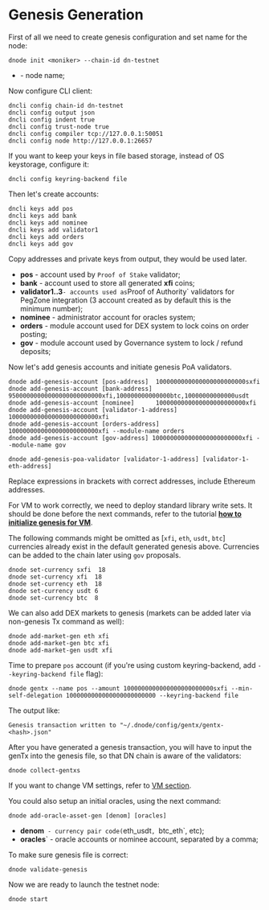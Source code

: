 # Genesis Generation

First of all we need to create genesis configuration and set name for the node:

    dnode init <moniker> --chain-id dn-testnet

* **<moniker>** - node name;

Now configure CLI client:

    dncli config chain-id dn-testnet
    dncli config output json
    dncli config indent true
    dncli config trust-node true
    dncli config compiler tcp://127.0.0.1:50051
    dncli config node http://127.0.0.1:26657

If you want to keep your keys in file based storage, instead of OS keystorage, configure it:

    dncli config keyring-backend file

Then let's create accounts:

    dncli keys add pos
    dncli keys add bank
    dncli keys add nominee
    dncli keys add validator1
    dncli keys add orders
    dncli keys add gov

Copy addresses and private keys from output, they would be used later.

* **pos** - account used by `Proof of Stake` validator;
* **bank** - account used to store all generated **xfi** coins;
* **validator1..3**` - accounts used as `Proof of Authority` validators for PegZone integration (3 account created as by default this is the minimum number);
* **nominee** - administrator account for oracles system;
* **orders** - module account used for DEX system to lock coins on order posting;
* **gov** - module account used by Governance system to lock / refund deposits;

Now let's add genesis accounts and initiate genesis PoA validators.

    dnode add-genesis-account [pos-address]  1000000000000000000000000sxfi
    dnode add-genesis-account [bank-address] 95000000000000000000000000xfi,100000000000000btc,10000000000000usdt
    dnode add-genesis-account [nominee]      1000000000000000000000000xfi
    dnode add-genesis-account [validator-1-address] 1000000000000000000000000xfi
    dnode add-genesis-account [orders-address] 1000000000000000000000000xfi --module-name orders
    dnode add-genesis-account [gov-address] 1000000000000000000000000xfi --module-name gov

    dnode add-genesis-poa-validator [validator-1-address] [validator-1-eth-address]

Replace expressions in brackets with correct addresses, include Ethereum addresses.

For VM to work correctly, we need to deploy standard library write sets.
It should be done before the next commands, refer to the tutorial **[how to initialize genesis for VM](/docs/vm.md#genesis-compilation)**.

The following commands might be omitted as [`xfi`, `eth`, `usdt`, `btc`] currencies already exist in the default generated genesis above.
Currencies can be added to the chain later using `gov` proposals.

    dnode set-currency sxfi  18
    dnode set-currency xfi  18 
    dnode set-currency eth  18 
    dnode set-currency usdt 6  
    dnode set-currency btc  8

We can also add DEX markets to genesis (markets can be added later via non-genesis Tx command as well):

    dnode add-market-gen eth xfi
    dnode add-market-gen btc xfi
    dnode add-market-gen usdt xfi

Time to prepare `pos` account (if you're using custom keyring-backend, add `--keyring-backend file` flag):

    dnode gentx --name pos --amount 1000000000000000000000000sxfi --min-self-delegation 1000000000000000000000000 --keyring-backend file

The output like:

    Genesis transaction written to "~/.dnode/config/gentx/gentx-<hash>.json"

After you have generated a genesis transaction, you will have to input the genTx into the genesis file, so that DN chain is aware of the validators:

    dnode collect-gentxs

If you want to change VM settings, refer to [VM section](#configuration).

You could also setup an initial oracles, using the next command:

    dnode add-oracle-asset-gen [denom] [oracles]

* **denom**` - currency pair code(`eth_usdt`, `btc_eth`, etc);
* **oracles**` - oracle accounts or nominee account, separated by a comma;

To make sure genesis file is correct:

    dnode validate-genesis

Now we are ready to launch the testnet node:

    dnode start

